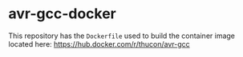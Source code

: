 # avr-gcc-docker

This repository has the `Dockerfile` used to build the container image located here: https://hub.docker.com/r/thucon/avr-gcc

